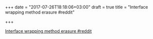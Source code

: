 +++
date = "2017-07-26T18:18:06+03:00"
draft = true
title = "Interface wrapping method erasure  #reddit"

+++

<p><a href="https://t.co/37saYCy2dr">Interface wrapping method erasure  #reddit</a></p>
